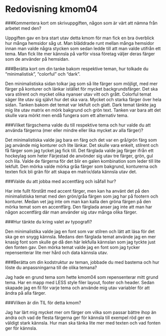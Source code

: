 ---
---
Redovisning kmom04
=========================

###Kommentera kort om skrivuppgiften, någon som är värt att nämna från arbetet med den?

Uppgiften gav en bra start utav detta kmom för man fick en bra överblick hur många hemsidor såg ut. Man bläddrade runt mellan många hemsidor innan man valde några stycken som sedan ledde till att man valde utifrån ett tema. Man fick lite mer kännsla på varför vissa företag väljer deras färger som de använder på hemsidan.

###Berätta kort om din tanke bakom respektive teman, hur tolkade du “minimalistisk”, “colorful” och “dark”.

Den minimalistiska sidan tolkar jag som så lite färger som möjligt, med mer färger på konturer och länkar istället för mycket backgrundsfärger. Det ska vara stilrent och mycket olika nyanser utav vitt och grått. Colorful temat säger lite utav sig självt hur det ska vara. Mycket och starka färger över hela sidan. Tanken bakom det temat var lekfult och glatt. Dark temat tänkte jag mig lite utav matrix en mörk bakgrund och grön text. Tanken var bara att det skulle vara mörkt men endå fungera som ett alternativ tema.    

###Vilket färgschema valde du till respektive tema och hur valde du att använda färgerna (mer eller mindre eller lika mycket av alla färger)?

Det minimalistiska valde jag bara en färg och det var en grå/grön färg som jag använde mig konturer och lite länkar. Det skulle vara enkelt, stilrent och få färger som jag tycket jag fick till. Det färglada valde jag färger ifrån ett hockeylag som heter Färjestad de anvönder sig utav tre färger, grön, gul och lila.  Valde de färgerna för det blir en galen kombination som leder till lite lekfult. Den mörka valde mörka gråa färger som bakgrund, konturerna och texten fick bli grän för att skapa en matrix/data kännsla utav det.

###Valde du att jobba med accentfärg och isåfall hur?

Har inte fullt förstått med accent färger, men kan ha använt det på den minimalistiska temat med den grön/gråa färgen som jag har på footern och konturer. Medan vet jag inte om man kan kalla den gröna färgen på den mörka temat som en accentfärg. Den färglada anser jag inte att man har någon accentfärg där man använder sig utav många olika färger. 

###Hur tänkte du kring valet av typografi?

Den minimalistika valde jag en font som var stilren och lätt att läsa för det ska ge en snygg kännsla. Medans den färglada temat använde jag en mer knasig font som skulle ge då den här lekfulla kännslan som jag tyckte just den fonten gav. Den mörka temat valde jag en font som jag tycker repensenterar lite mer hård och data kännsla utav. 

###Berätta om din kodstruktur av teman, jobbade du med bastema och hur löste du anpassningarna till de olika temana?

Jag hade en grund tema som hette kmom04 som repensenterar mitt grund tema. Har en mapp med LESS style filer layout, footer och header. Sedan skapade jag en fil för varje tema och använde mig utav variabler för att ändra på alla färger. 

###Vilken är din TIL för detta kmom?

Jag har lärt mig mycket mer om färger om vilka som passar bättre ihop än andra och vad de flesta färgerna ger för kännsla till exempel röd ger en väldigt stark kännsla. Hur man ska tänka lite mer med texten och vad fonten ger för kännsla.
